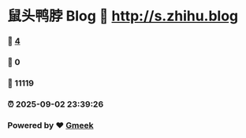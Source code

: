 # 鼠头鸭脖 Blog :link: http://s.zhihu.blog 
### :page_facing_up: [4](http://s.zhihu.blog/tag.html) 
### :speech_balloon: 0 
### :hibiscus: 11119 
### :alarm_clock: 2025-09-02 23:39:26 
### Powered by :heart: [Gmeek](https://github.com/Meekdai/Gmeek)
